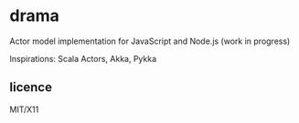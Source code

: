 # drama

Actor model implementation for JavaScript and Node.js (work in progress)

Inspirations: Scala Actors, Akka, Pykka

## licence

MIT/X11
